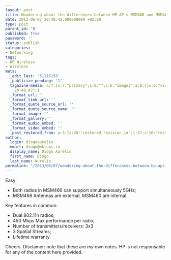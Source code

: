 ```yaml
---
layout: post
title: Wondering about the differences between HP AP's MSM460 and MSM466?
date: 2013-06-07 20:48:42.000000000 +02:00
type: post
parent_id: '0'
published: true
password: ''
status: publish
categories:
- Networking
tags:
- HP Wireless
- Wireless
meta:
  _edit_last: '51216153'
  _publicize_pending: '1'
  tagazine-media: a:7:{s:7:"primary";s:0:"";s:6:"images";a:0:{}s:6:"videos";a:0:{}s:11:"image_count";i:0;s:6:"author";s:8:"51216153";s:7:"blog_id";s:8:"53483832";s:9:"mod_stamp";s:19:"2013-06-07
    20:48:42";}
  _format_url: ''
  _format_link_url: ''
  _format_quote_source_url: ''
  _format_quote_source_name: ''
  _format_image: ''
  _format_gallery: ''
  _format_audio_embed: ''
  _format_video_embed: ''
  _post_restored_from: a:3:{s:20:"restored_revision_id";i:57;s:16:"restored_by_user";i:51216153;s:13:"restored_time";i:1370709514;}
author:
  login: diogoaurelio
  email: diogo@mklabs.io
  display_name: Diogo Aurélio
  first_name: Diogo
  last_name: Aurélio
permalink: "/2013/06/07/wondering-about-the-differences-between-hp-aps-msm460-and-msm466/"
---
```

Easy:
<ul>
<li>Both radios in MSM466 can support simultaneously 5GHz;</li>
<li>MSM466 Antennas are external, MSM460 are internal.</li>
</ul>
Key features in common:
<ul>
<li>Dual 802.11n radios;</li>
<li>450 Mbps Max performance per radio;</li>
<li>Number of transmitters/receivers: 3x3</li>
<li>3 Spatial Streams;</li>
<li>Lifetime warranty.</li>
</ul>
Cheers.
Disclamer: note that these are <em>my</em> own notes. HP is not responsable for any of the content here provided.
